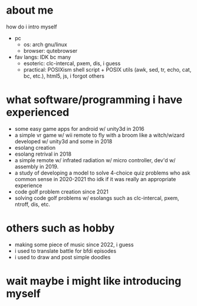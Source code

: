 # about me
how do i intro myself

- pc
  - os: arch gnu/linux
  - browser: qutebrowser
- fav langs: IDK bc many
  - esoteric: clc-intercal, pxem, dis, i guess
  - practical: POSIXism shell script + POSIX utils (awk, sed, tr, echo, cat, bc, etc.), html5, js, i forgot others

# what software/programming i have experienced
- some easy game apps for android w/ unity3d in 2016
- a simple vr game w/ wii remote to fly with a broom like a witch/wizard developed w/ unity3d and some in 2018
- esolang creation
- esolang retrival in 2018
- a simple remote w/ infrated radiation w/ micro controller, dev'd w/ assembly in 2019.
- a study of developing a model to solve 4-choice quiz problems who ask common sense in 2020-2021 tho idk if it was really an appropriate experience
- code golf problem creation since 2021
- solving code golf problems w/ esolangs such as clc-intercal, pxem, ntroff, dis, etc.

# others such as hobby
- making some piece of music since 2022, i guess
- i used to translate battle for bfdi episodes
- i used to draw and post simple doodles

# wait maybe i might like introducing myself
